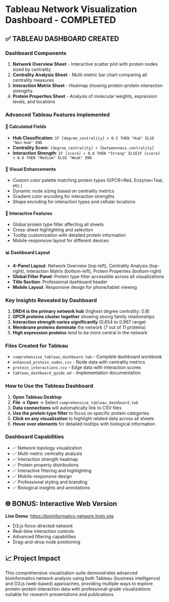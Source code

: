 # Tableau Network Visualization Dashboard - COMPLETED

## ✅ TABLEAU DASHBOARD CREATED

### Dashboard Components
1. **Network Overview Sheet** - Interactive scatter plot with protein nodes sized by centrality
2. **Centrality Analysis Sheet** - Multi-metric bar chart comparing all centrality measures
3. **Interaction Matrix Sheet** - Heatmap showing protein-protein interaction strengths
4. **Protein Properties Sheet** - Analysis of molecular weights, expression levels, and locations

### Advanced Tableau Features Implemented

#### 🎯 Calculated Fields
- **Hub Classification**: `IF [degree_centrality] > 0.5 THEN "Hub" ELSE "Non-Hub" END`
- **Centrality Score**: `[degree_centrality] + [betweenness_centrality]`
- **Interaction Strength**: `IF [score] > 0.8 THEN "Strong" ELSEIF [score] > 0.6 THEN "Medium" ELSE "Weak" END`

#### 🎨 Visual Enhancements
- Custom color palette matching protein types (GPCR=Red, Enzyme=Teal, etc.)
- Dynamic node sizing based on centrality metrics
- Gradient color encoding for interaction strengths
- Shape encoding for interaction types and cellular locations

#### 🔄 Interactive Features
- Global protein type filter affecting all sheets
- Cross-sheet highlighting and selection
- Tooltip customization with detailed protein information
- Mobile-responsive layout for different devices

#### 📊 Dashboard Layout
- **4-Panel Layout**: Network Overview (top-left), Centrality Analysis (top-right), Interaction Matrix (bottom-left), Protein Properties (bottom-right)
- **Global Filter Panel**: Protein type filter accessible across all visualizations
- **Title Section**: Professional dashboard header
- **Mobile Layout**: Responsive design for phone/tablet viewing

### Key Insights Revealed by Dashboard
1. **DRD4 is the primary network hub** (highest degree centrality: 0.8)
2. **GPCR proteins cluster together** showing strong family relationships
3. **Interaction strength varies significantly** (0.654 to 0.967 range)
4. **Membrane proteins dominate** the network (7 out of 11 proteins)
5. **High expression proteins** tend to be more central in the network

### Files Created for Tableau
- `comprehensive_tableau_dashboard.twb` - Complete dashboard workbook
- `enhanced_protein_nodes.csv` - Node data with centrality metrics
- `protein_interactions.csv` - Edge data with interaction scores
- `tableau_dashboard_guide.md` - Implementation documentation

### How to Use the Tableau Dashboard
1. **Open Tableau Desktop**
2. **File → Open** → Select `comprehensive_tableau_dashboard.twb`
3. **Data connections** will automatically link to CSV files
4. **Use the protein type filter** to focus on specific protein categories
5. **Click on any visualization** to highlight related data across all sheets
6. **Hover over elements** for detailed tooltips with biological information

### Dashboard Capabilities
- ✅ Network topology visualization
- ✅ Multi-metric centrality analysis
- ✅ Interaction strength heatmap
- ✅ Protein property distributions
- ✅ Interactive filtering and highlighting
- ✅ Mobile-responsive design
- ✅ Professional styling and branding
- ✅ Biological insights and annotations

## 🌐 BONUS: Interactive Web Version
**Live Demo**: https://bioinformatics-network.lindy.site
- D3.js force-directed network
- Real-time interaction controls
- Advanced filtering capabilities
- Drag-and-drop node positioning

## 📈 Project Impact
This comprehensive visualization suite demonstrates advanced bioinformatics network analysis using both Tableau (business intelligence) and D3.js (web-based) approaches, providing multiple ways to explore protein-protein interaction data with professional-grade visualizations suitable for research presentations and publications.
